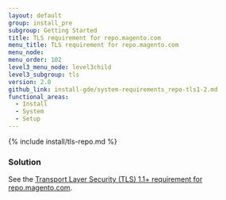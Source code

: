 ```yaml
---
layout: default
group: install_pre
subgroup: Getting Started
title: TLS requirement for repo.magento.com
menu_title: TLS requirement for repo.magento.com
menu_node:
menu_order: 102
level3_menu_node: level3child
level3_subgroup: tls
version: 2.0
github_link: install-gde/system-requirements_repo-tls1-2.md
functional_areas:
  - Install
  - System
  - Setup
---
```


{% include install/tls-repo.md %}

### Solution
See the [Transport Layer Security (TLS) 1.1+ requirement for repo.magento.com](https://devdocs.magento.com/guides/v2.1/release-notes/tech_bull_tls-repo.html).
